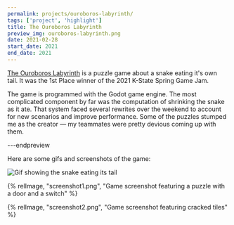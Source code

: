 ```yaml
---
permalink: projects/ouroboros-labyrinth/
tags: ['project', 'highlight']
title: The Ouroboros Labyrinth
preview_img: ouroboros-labyrinth.png
date: 2021-02-28
start_date: 2021
end_date: 2021
---
```


[The Ouroboros Labyrinth](https://ect.itch.io/the-ouroboros-labyrinth) is a puzzle game about a snake eating it's own tail.
It was the 1st Place winner of the 2021 K-State Spring Game Jam.

The game is programmed with the Godot game engine.
The most complicated component by far was the computation of shrinking the snake as it ate.
That system faced several rewrites over the weekend to account for new scenarios and improve performance.
Some of the puzzles stumped me as the creator &mdash; my teammates were pretty devious coming up with them.

---endpreview

Here are some gifs and screenshots of the game:

![Gif showing the snake eating its tail](snakeeating.gif)

{% relImage, "screenshot1.png", "Game screenshot featuring a puzzle with a door and a switch" %}

{% relImage, "screenshot2.png", "Game screenshot featuring cracked tiles" %}
